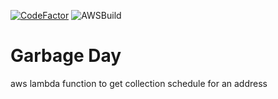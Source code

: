 [![CodeFactor](https://www.codefactor.io/repository/github/aagavin/garbageday/badge)](https://www.codefactor.io/repository/github/aagavin/garbageday) ![AWSBuild](https://codebuild.us-east-1.amazonaws.com/badges?uuid=eyJlbmNyeXB0ZWREYXRhIjoiMUpXdzg1clVPcnpzcEZkNEh5T3dCMlUyMXBJajBlc1dnN1hlYXNnMHdMM0ZNYTg3dCt5a0JZeEszanpCcGZjWHBocHFQTStFWDV1ckx1aFBZenVWZ0lJPSIsIml2UGFyYW1ldGVyU3BlYyI6InY0ZEFESERzVmtnWWREdjQiLCJtYXRlcmlhbFNldFNlcmlhbCI6MX0%3D&branch=master)


Garbage Day
===========


aws lambda function to get collection schedule for an address

